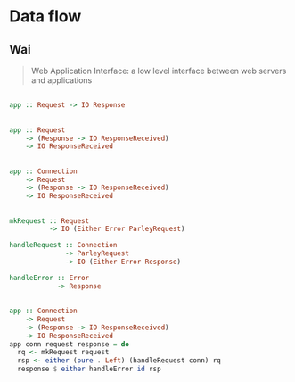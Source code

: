 # Data flow

## Wai

> Web Application Interface: a low level interface between web servers and applications

##

```haskell
app :: Request -> IO Response
```

##

```haskell
app :: Request
    -> (Response -> IO ResponseReceived)
    -> IO ResponseReceived
```

##

```haskell
app :: Connection
    -> Request
    -> (Response -> IO ResponseReceived)
    -> IO ResponseReceived
```

##

```haskell
mkRequest :: Request
          -> IO (Either Error ParleyRequest)

handleRequest :: Connection
              -> ParleyRequest
              -> IO (Either Error Response)

handleError :: Error
            -> Response
```

##
 
```haskell
app :: Connection
    -> Request
    -> (Response -> IO ResponseReceived)
    -> IO ResponseReceived
app conn request response = do
  rq <- mkRequest request
  rsp <- either (pure . Left) (handleRequest conn) rq
  response $ either handleError id rsp
```
